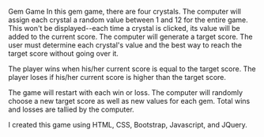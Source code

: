 Gem Game
In this gem game, there are four crystals. The computer will assign each crystal a random value between 1 and 12 for the entire game. This won't be displayed--each time a crystal is clicked, its value will be added to the current score. The computer will generate a target score. The user must determine each crystal's value and the best way to reach the target score without going over it.

The player wins when his/her current score is equal to the target score. The player loses if his/her current score is higher than the target score.
   
The game will restart with each win or loss. The computer will randomly choose a new target score as well as new values for each gem. Total wins and losses are tallied by the computer.

I created this game using HTML, CSS, Bootstrap, Javascript, and JQuery.
